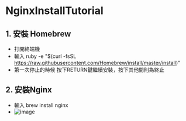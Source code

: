 # NginxInstallTutorial


## 1. 安裝 Homebrew 
* 打開終端機
* 輸入 ruby -e "$(curl -fsSL https://raw.githubusercontent.com/Homebrew/install/master/install)"
* 第一次停止的時候 按下RETURN鍵繼續安裝，按下其他間則為終止


## 2. 安裝Nginx
* 輸入 brew install nginx
* ![image](https://github.com/sheng0208/NginxInstallTutorial/blob/master/img/NginxInstall.png)
